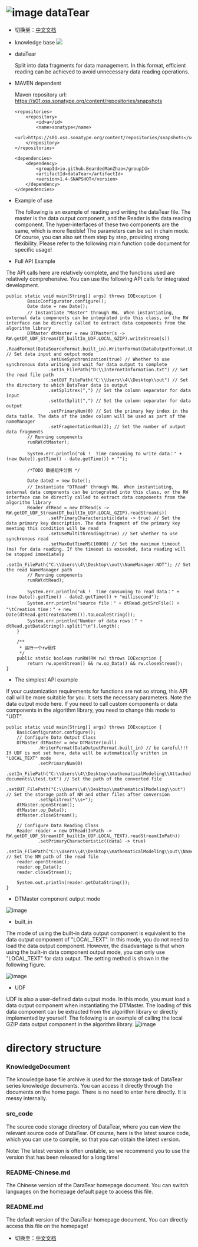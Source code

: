 # ![image](https://user-images.githubusercontent.com/113756063/191922682-384a6cd0-684d-4ca0-b442-9352834b036f.png) dataTear

- 切换至：[中文文档](https://github.com/BeardedManZhao/dataTear/blob/main/README-Chinese.md)
- knowledge base
  <a href="https://github.com/BeardedManZhao/dataTear/blob/main/KnowledgeDocument/knowledge%20base.md">
  <img src = "https://user-images.githubusercontent.com/113756063/193392471-91f12eba-b839-4801-b82d-6f5f55ef9a37.png"/>
  </a>

- dataTear

  Split into data fragments for data management. In this format, efficient reading can be achieved to avoid unnecessary
  data reading operations.

- MAVEN dependent

  Maven repository url:  https://s01.oss.sonatype.org/content/repositories/snapshots

      <repositories>
          <repository>
              <id>a</id>
              <name>sonatype</name>
              <url>https://s01.oss.sonatype.org/content/repositories/snapshots</url>
          </repository>
      </repositories>

      <dependencies>
          <dependency>
              <groupId>io.github.BeardedManZhao</groupId>
              <artifactId>dataTear</artifactId>
              <version>1.4-SNAPSHOT</version>
          </dependency>
      </dependencies>

- Example of use

  The following is an example of reading and writing the dataTear file. The master is the data output component, and the
  Reader is the data reading component. The hyper-interfaces of these two components are the same, which is more
  flexible! The parameters can be set in chain mode. Of course, you can also set them step by step, providing strong
  flexibility. Please refer to the following main function code document for specific usage!

- Full API Example

The API calls here are relatively complete, and the functions used are relatively comprehensive. You can use the
following API calls for integrated development.

    public static void main(String[] args) throws IOException {
            BasicConfigurator.configure();
            Date date = new Date();
            // Instantiate "Master" through RW， When instantiating, external data components can be integrated into this class, or the RW interface can be directly called to extract data components from the algorithm library
            DTMaster dtMaster = new DTMaster(s -> RW.getDT_UDF_Stream(DT_builtIn_UDF.LOCAL_GZIP).writeStream(s)) 
                    .ReadFormat(DataSourceFormat.built_in).WriterFormat(DataOutputFormat.UDT) // Set data input and output mode
                    .setUseSynchronization(true) // Whether to use synchronous data writing and wait for data output to complete
                    .setIn_FilePath("D:\\InternetInformation.txt") // Set the read file path
                    .setOUT_FilePath("C:\\Users\\4\\Desktop\\out") // Set the directory to which DataTear data is output
                    .setSplitrex(",") // Set the column separator for data input
                    .setOutSplit(",") // Set the column separator for data output
                    .setPrimaryNum(0) // Set the primary key index in the data table. The data of the index column will be used as part of the nameManager
                    .setFragmentationNum(2); // Set the number of output data fragments
            // Running components
            runRW(dtMaster);
    
            System.err.println("ok !  Time consuming to write data：" + (new Date().getTime() - date.getTime()) + "");
    
            /*TODO 数据组件分割 */
    
            Date date2 = new Date();
            // Instantiate "DTRead" through RW， When instantiating, external data components can be integrated into this class, or the RW interface can be directly called to extract data components from the algorithm library
            Reader dtRead = new DTRead(s -> RW.getDT_UDF_Stream(DT_builtIn_UDF.LOCAL_GZIP).readStream(s))
                    .setPrimaryCharacteristic(data -> true) // Set the data primary key description. The data fragment of the primary key meeting this condition will be read
                    .setUseMultithreading(true) // Set whether to use synchronous read
                    .setMaxOutTimeMS(10000) // Set the maximum timeout (ms) for data reading. If the timeout is exceeded, data reading will be stopped immediately
                    .setIn_FilePath("C:\\Users\\4\\Desktop\\out\\NameManager.NDT"); // Set the read NameManager path
            // Running components
            runRW(dtRead);
    
            System.err.println("ok !  Time consuming to read data：" + (new Date().getTime() - date2.getTime()) + "millisecond");
            System.err.println("source file：" + dtRead.getSrcFile() + "\tCreation time：" + new Date(dtRead.getCreateDateMS()).toLocaleString());
            System.err.println("Number of data rows：" + dtRead.getDataString().split("\n").length);
        }
    
        /**
         * 运行一个rw组件
         */
        public static boolean runRW(RW rw) throws IOException {
            return rw.openStream() && rw.op_Data() && rw.closeStream();
    }

- The simplest API example

If your customization requirements for functions are not so strong, this API call will be more suitable for you. It sets
the necessary parameters. Note the data output mode here. If you need to call custom components or data components in
the algorithm library, you need to change this mode to "UDT".

    public static void main(String[] args) throws IOException {
        BasicConfigurator.configure();
        // Configure Data Output Class
        DTMaster dtMaster = new DTMaster(null)
                .WriterFormat(DataOutputFormat.built_in) // be careful!!! If UDF is not set here, data will be automatically written in "LOCAL_TEXT" mode
                .setPrimaryNum(0)
                .setIn_FilePath("C:\\Users\\4\\Desktop\\mathematicalModeling\\Attached documents\\test.txt") // Set the path of the converted file
                .setOUT_FilePath("C:\\Users\\4\\Desktop\\mathematicalModeling\\out") // Set the storage path of NM and other files after conversion
                .setSplitrex("\\s+");
        dtMaster.openStream();
        dtMaster.op_Data();
        dtMaster.closeStream();

        // Configure Data Reading Class
        Reader reader = new DTRead(InPath -> RW.getDT_UDF_Stream(DT_builtIn_UDF.LOCAL_TEXT).readStream(InPath))
                .setPrimaryCharacteristic((data) -> true)
                .setIn_FilePath("C:\\Users\\4\\Desktop\\mathematicalModeling\\out\\NameManager.NDT"); // Set the NM path of the read file
        reader.openStream();
        reader.op_Data();
        reader.closeStream();

        System.out.println(reader.getDataString());
    }

- DTMaster component output mode

![image](https://user-images.githubusercontent.com/113756063/191901173-5b01ca42-b2ec-461a-99dc-106a6b711eb7.png)

- built_in

The mode of using the built-in data output component is equivalent to the data output component of "LOCAL_TEXT". In this
mode, you do not need to load the data output component. However, the disadvantage is that when using the built-in data
component output mode, you can only use "LOCAL_TEXT" for data output. The setting method is shown in the following
figure.

![image](https://user-images.githubusercontent.com/113756063/191903087-8d3e70d3-f25e-4a6a-a55d-153a2d7a4c1f.png)

- UDF

UDF is also a user-defined data output mode. In this mode, you must load a data output component when instantiating the
DTMaster. The loading of this data component can be extracted from the algorithm library or directly implemented by
yourself. The following is an example of calling the local GZIP data output component in the algorithm library.
![image](https://user-images.githubusercontent.com/113756063/191902999-d3c19d66-332e-4140-91bf-05d0580fd008.png)

# directory structure
### KnowledgeDocument
The knowledge base file archive is used for the storage task of DataTear series knowledge documents. You can access it directly through the documents on the home page. There is no need to enter here directly. It is messy internally.

### src_code
The source code storage directory of DataTear, where you can view the relevant source code of DataTear. Of course, here is the latest source code, which you can use to compile, so that you can obtain the latest version.

Note: The latest version is often unstable, so we recommend you to use the version that has been released for a long time!

### README-Chinese.md
The Chinese version of the DaraTear homepage document. You can switch languages on the homepage default page to access this file.

### README.md
The default version of the DaraTear homepage document. You can directly access this file on the homepage!

- 切换至：[中文文档](https://github.com/BeardedManZhao/dataTear/blob/main/README-Chinese.md)
